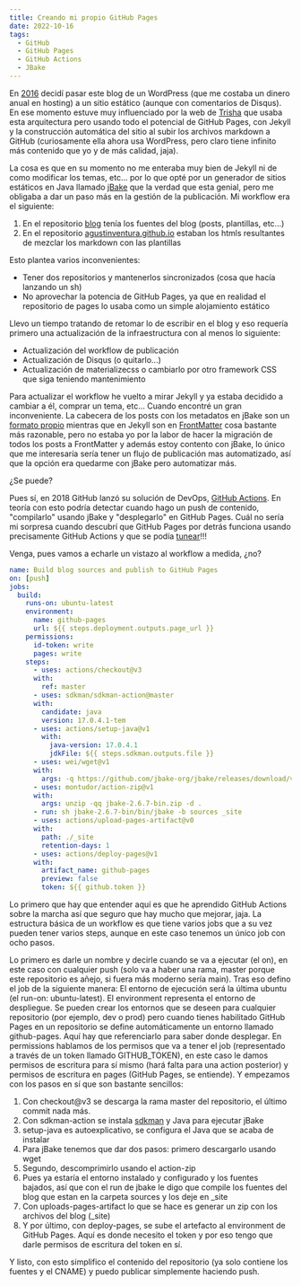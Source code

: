 ```yaml
---
title: Creando mi propio GitHub Pages
date: 2022-10-16
tags:
  - GitHub
  - GitHub Pages
  - GitHub Actions
  - JBake
---
```


En [2016](https://www.aguasnegras.es/blog/2016/06/10-wp2jbake-generacion.html) decidí pasar este blog de un WordPress (que me costaba un dinero anual en hosting) a un sitio estático (aunque con comentarios de Disqus). En ese momento estuve muy influenciado
por la web de [Trisha](https://trishagee.com/) que usaba esta arquitectura pero usando todo el potencial de GitHub Pages, con Jekyll y la construcción automática del sitio al subir los
archivos markdown a GitHub (curiosamente ella ahora usa WordPress, pero claro tiene infinito más contenido que yo y de más calidad, jaja).

La cosa es que en su momento no me enteraba muy bien de Jekyll ni de como modificar los temas, etc... por lo que opté por un generador de sitios estáticos en Java llamado [jBake](https://jbake.org/)
que la verdad que esta genial, pero me obligaba a dar un paso más en la gestión de la publicación. Mi workflow era el siguiente:
1. En el repositorio [blog](https://github.com/agustinventura/blog) tenía los fuentes del blog (posts, plantillas, etc...)
2. En el repositorio [agustinventura.github.io](https://github.com/agustinventura/agustinventura.github.io) estaban los htmls resultantes de mezclar los markdown con las plantillas

Esto plantea varios inconvenientes:
- Tener dos repositorios y mantenerlos sincronizados (cosa que hacía lanzando un sh)
- No aprovechar la potencia de GitHub Pages, ya que en realidad el repositorio de pages lo usaba como un simple alojamiento estático

Llevo un tiempo tratando de retomar lo de escribir en el blog y eso requería primero una actualización de la infraestructura con al menos lo siguiente:
- Actualización del workflow de publicación
- Actualización de Disqus (o quitarlo...)
- Actualización de materializecss o cambiarlo por otro framework CSS que siga teniendo mantenimiento

Para actualizar el workflow he vuelto a mirar Jekyll y ya estaba decidido a cambiar a él, comprar un tema, etc... Cuando encontré un gran inconveniente. La cabecera de los posts con los metadatos
en jBake son un [formato propio](https://jbake.org/docs/2.6.5/#metadata_header) mientras que en Jekyll son en [FrontMatter](https://jekyllrb.com/docs/front-matter/) cosa bastante más
razonable, pero no estaba yo por la labor de hacer la migración de todos los posts a FrontMatter y además estoy contento con jBake, lo único que me interesaría sería tener un flujo de publicación
mas automatizado, así que la opción era quedarme con jBake pero automatizar más.

¿Se puede?

Pues sí, en 2018 GitHub lanzó su solución de DevOps, [GitHub Actions](https://github.com/features/actions). En teoría con esto podría detectar cuando hago un push de contenido, "compilarlo"
usando jBake y "desplegarlo" en GitHub Pages.
Cuál no sería mi sorpresa cuando descubrí que GitHub Pages por detrás funciona usando precisamente GitHub Actions y que se podía [tunear](https://docs.github.com/en/pages/getting-started-with-github-pages/configuring-a-publishing-source-for-your-github-pages-site#publishing-with-a-custom-github-actions-workflow)!!!

Venga, pues vamos a echarle un vistazo al workflow a medida, ¿no?

```yml
name: Build blog sources and publish to GitHub Pages
on: [push]
jobs:
  build:
    runs-on: ubuntu-latest
    environment:
      name: github-pages
      url: ${{ steps.deployment.outputs.page_url }}
    permissions:
      id-token: write
      pages: write
    steps:
      - uses: actions/checkout@v3
      with:
        ref: master
      - uses: sdkman/sdkman-action@master
      with:
        candidate: java
        version: 17.0.4.1-tem
      - uses: actions/setup-java@v1
        with:
          java-version: 17.0.4.1
          jdkFile: ${{ steps.sdkman.outputs.file }}
      - uses: wei/wget@v1
      with:
        args: -q https://github.com/jbake-org/jbake/releases/download/v2.6.7/jbake-2.6.7-bin.zip -O jbake-2.6.7-bin.zip
      - uses: montudor/action-zip@v1
      with:
        args: unzip -qq jbake-2.6.7-bin.zip -d .
      - run: sh jbake-2.6.7-bin/bin/jbake -b sources _site
      - uses: actions/upload-pages-artifact@v0
      with:
        path: ./_site
        retention-days: 1
      - uses: actions/deploy-pages@v1
      with:
        artifact_name: github-pages
        preview: false
        token: ${{ github.token }}
```

Lo primero que hay que entender aquí es que he aprendido GitHub Actions sobre la marcha así que seguro que hay mucho que mejorar, jaja. La estructura básica de un workflow es que tiene varios jobs
que a su vez pueden tener varios steps, aunque en este caso tenemos un único job con ocho pasos.

Lo primero es darle un nombre y decirle cuando se va a ejecutar (el on), en este caso con cualquier push (solo va a haber una rama, master porque este repositorio es añejo, si fuera más moderno sería main).
Tras eso defino el job de la siguiente manera:
El entorno de ejecución será la última ubuntu (el run-on: ubuntu-latest). El environment representa el entorno de despliegue. Se pueden crear los entornos que se deseen para cualquier repositorio
(por ejemplo, dev o prod) pero cuando tienes habilitado GitHub Pages en un repositorio se define automáticamente un entorno llamado github-pages. Aquí hay que referenciarlo para saber donde desplegar.
En permissions hablamos de los permisos que va a tener el job (representado a través de un token llamado GITHUB_TOKEN), en este caso le damos permisos de escritura para sí mismo (hará falta para una
action posterior) y permisos de escritura en pages (GitHub Pages, se entiende).
Y empezamos con los pasos en sí que son bastante sencillos:
1. Con checkout@v3 se descarga la rama master del repositorio, el último commit nada más.
2. Con sdkman-action se instala [sdkman](https://www.aguasnegras.es/blog/2018/10/12-sdkman.html) y Java para ejecutar jBake
3. setup-java es autoexplicativo, se configura el Java que se acaba de instalar
4. Para jBake tenemos que dar dos pasos: primero descargarlo usando wget
5. Segundo, descomprimirlo usando el action-zip
6. Pues ya estaría el entorno instalado y configurado y los fuentes bajados, así que con el run de jbake le digo que compile los fuentes del blog que estan en la carpeta sources y los deje en _site
7. Con uploads-pages-artifact lo que se hace es generar un zip con los archivos del blog (_site)
8. Y por último, con deploy-pages, se sube el artefacto al environment de GitHub Pages. Aquí es donde necesito el token y por eso tengo que darle permisos de escritura del token en sí.

Y listo, con esto simplifico el contenido del repositorio (ya solo contiene los fuentes y el CNAME) y puedo publicar simplemente haciendo push.
